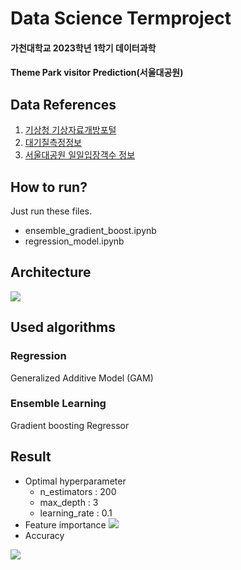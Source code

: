 # Data Science Termproject
#### 가천대학교 2023학년 1학기 데이터과학 
#### Theme Park visitor Prediction(서울대공원)

## Data References
1. [기상청 기상자료개방포털](https://data.kma.go.kr/data/rmt/rmtList.do?code=420&pgmNo=572)
2. [대기질측정정보](https://data.gg.go.kr/portal/data/service/selectServicePage.do?page=1&rows=10&sortColumn=&sortDirection=&infId=GE0DUHTX3VX0GL4R0LUS26448884&infSeq=1&order=)
3. [서울대공원 일일입장객수 정보](http://data.seoul.go.kr/dataList/OA-15386/F/1/datasetView.do)

## How to run?
Just run these files.
* ensemble_gradient_boost.ipynb
* regression_model.ipynb

## Architecture
![](https://github.com/wooing1084/DataScienceTermProject/blob/main/imgs/architecture_overall.png?raw=true)

## Used algorithms

### Regression
Generalized Additive Model (GAM)
### Ensemble Learning
Gradient boosting Regressor

## Result
* Optimal hyperparameter
  * n_estimators : 200
  * max_depth : 3
  * learning_rate : 0.1
* Feature importance
![](https://github.com/wooing1084/DataScienceTermProject/assets/32007781/8bf2be4b-54dd-44be-95ac-edef77eee974)
* Accuracy

![](https://github.com/wooing1084/DataScienceTermProject/blob/main/imgs/Ensemble_accuracy.png?raw=true)

